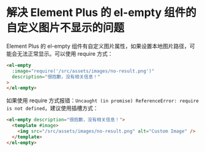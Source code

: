 # 解决 Element Plus 的 el-empty 组件的自定义图片不显示的问题

Element Plus 的 el-empty 组件有自定义图片属性，如果设置本地图片路径，可能会无法正常显示。可以使用 require 方式：

```html
<el-empty
  :image="require('/src/assets/images/no-result.png')"
  description="很抱歉，没有相关信息！"
>
</el-empty>
```

如果使用 require 方式报错：`Uncaught (in promise) ReferenceError: require is not defined`，建议使用插槽方式：

```html
<el-empty description="很抱歉，没有相关信息！">
  <template #image>
    <img src="/src/assets/images/no-result.png" alt="Custom Image" />
  </template>
</el-empty>
```
